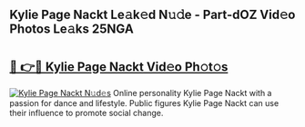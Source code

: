 ## Kylie Page Nackt Le𝚊k𝚎d N𝚞𝚍e - Part-dOZ Vid𝚎o Photos Le𝚊ks 25NGA

# <h2><a href="http://fb6p3j.evod.top/?m=Kylie+Page+Nackt">🔗 👉🔴 Kylie Page Nackt Vid𝚎o Ph𝚘t𝚘s</a></h2>

[![Kylie Page Nackt N𝚞d𝚎s](https://i.imgur.com/8V9OHl7.gif)](http://fb6p3j.evod.top/?m=Kylie+Page+Nackt)
Online personality Kylie Page Nackt with a passion for dance and lifestyle. Public figures Kylie Page Nackt can use their influence to promote social change. 
